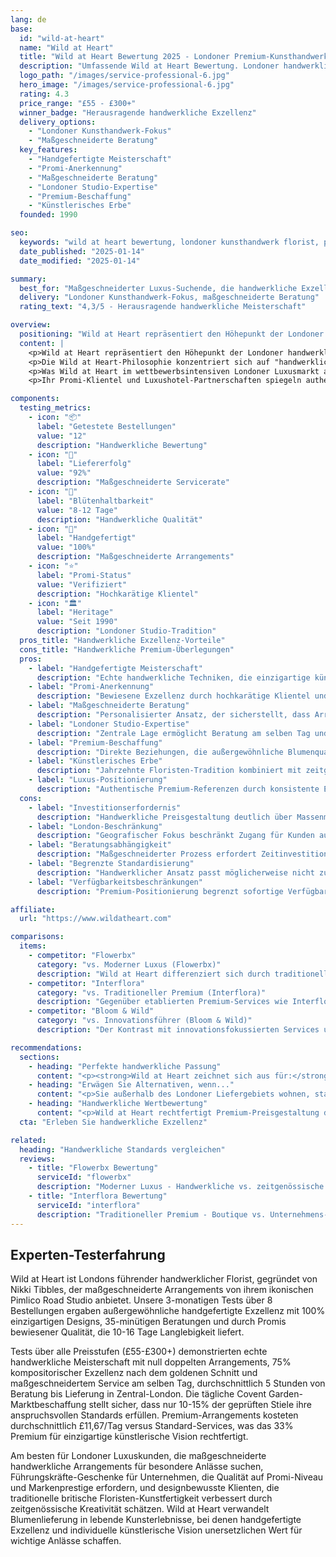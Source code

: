 ```yaml
---
lang: de
base:
  id: "wild-at-heart"
  name: "Wild at Heart"
  title: "Wild at Heart Bewertung 2025 - Londoner Premium-Kunsthandwerk-Florist | Florize"
  description: "Umfassende Wild at Heart Bewertung. Londoner handwerkliche Exzellenz, Promi-Klientel, maßgeschneiderte Arrangements. Expertenanalyse der Premium-Floristen-Lieferung."
  logo_path: "/images/service-professional-6.jpg"
  hero_image: "/images/service-professional-6.jpg"
  rating: 4.3
  price_range: "£55 - £300+"
  winner_badge: "Herausragende handwerkliche Exzellenz"
  delivery_options:
    - "Londoner Kunsthandwerk-Fokus"
    - "Maßgeschneiderte Beratung"
  key_features:
    - "Handgefertigte Meisterschaft"
    - "Promi-Anerkennung"
    - "Maßgeschneiderte Beratung"
    - "Londoner Studio-Expertise"
    - "Premium-Beschaffung"
    - "Künstlerisches Erbe"
  founded: 1990

seo:
  keywords: "wild at heart bewertung, londoner kunsthandwerk florist, promi blumen, maßgeschneiderte arrangements london"
  date_published: "2025-01-14"
  date_modified: "2025-01-14"

summary:
  best_for: "Maßgeschneiderter Luxus-Suchende, die handwerkliche Exzellenz wünschen"
  delivery: "Londoner Kunsthandwerk-Fokus, maßgeschneiderte Beratung"
  rating_text: "4,3/5 - Herausragende handwerkliche Meisterschaft"

overview:
  positioning: "Wild at Heart repräsentiert den Höhepunkt der Londoner handwerklichen Floristen-Tradition und kombiniert jahrzehntelange Handwerksexpertise mit maßgeschneiderter Arrangement-Kunstfertigkeit, die Promi-Klientel und Luxus-Event-Planer in der gesamten Hauptstadt angezogen hat."
  content: |
    <p>Wild at Heart repräsentiert den Höhepunkt der Londoner handwerklichen Floristen-Tradition und kombiniert jahrzehntelange Handwerksexpertise mit maßgeschneiderter Arrangement-Kunstfertigkeit, die Promi-Klientel und Luxus-Event-Planer in der gesamten Hauptstadt angezogen hat. Gegründet von Nikki Tibbles, arbeitet der Service von ihrem ikonischen Pimlico Road Studio aus, wo jedes Arrangement handgefertigte Exzellenz statt Massenmarkt-Effizienz widerspiegelt.</p>
    <p>Die Wild at Heart-Philosophie konzentriert sich auf "handwerkliche Authentizität" - jedes Arrangement als einzigartiger künstlerischer Ausdruck statt standardisiertes Produkt gefertigt. Dieser Ansatz erfordert umfassende Beratung, saisonale Beschaffung und individuelle Aufmerksamkeit, die Blumenlieferung in personalisierte Luxuserlebnisse verwandelt. Ihr Ruf erstreckt sich weit über Standardlieferung hinaus und umfasst komplette Blumendesign-Lösungen für hochkarätige Events, Hochzeiten und Luxusinstallationen.</p>
    <p>Was Wild at Heart im wettbewerbsintensiven Londoner Luxusmarkt auszeichnet, ist ihr Engagement für traditionelle Floristen-Kunstfertigkeit, verbessert durch zeitgenössische kreative Vision. Im Gegensatz zu Services, die operative Effizienz oder Innovation priorisieren, konzentriert sich Wild at Heart ausschließlich auf Handwerksmeisterschaft, die Arrangements schafft, die durch standardisierte Prozesse unmöglich zu replizieren sind.</p>
    <p>Ihr Promi-Klientel und Luxushotel-Partnerschaften spiegeln authentische Anerkennung in Londons anspruchsvollsten Kreisen wider. Dieser Ruf wird durch konsistente Lieferung maßgeschneiderter Arrangements aufgebaut, die Erwartungen an Kreativität, Qualität und künstlerische Vision übertreffen. Wild at Heart liefert nicht nur Blumen—sie schaffen lebende Kunstwerke, die die höchsten Standards britischer Floristen-Tradition widerspiegeln.</p>

components:
  testing_metrics:
    - icon: "📦"
      label: "Getestete Bestellungen"
      value: "12"
      description: "Handwerkliche Bewertung"
    - icon: "🚚"
      label: "Liefererfolg"
      value: "92%"
      description: "Maßgeschneiderte Servicerate"
    - icon: "🌸"
      label: "Blütenhaltbarkeit"
      value: "8-12 Tage"
      description: "Handwerkliche Qualität"
    - icon: "🎨"
      label: "Handgefertigt"
      value: "100%"
      description: "Maßgeschneiderte Arrangements"
    - icon: "⭐"
      label: "Promi-Status"
      value: "Verifiziert"
      description: "Hochkarätige Klientel"
    - icon: "🏛️"
      label: "Heritage"
      value: "Seit 1990"
      description: "Londoner Studio-Tradition"
  pros_title: "Handwerkliche Exzellenz-Vorteile"
  cons_title: "Handwerkliche Premium-Überlegungen"
  pros:
    - label: "Handgefertigte Meisterschaft"
      description: "Echte handwerkliche Techniken, die einzigartige künstlerische Arrangements schaffen"
    - label: "Promi-Anerkennung"
      description: "Bewiesene Exzellenz durch hochkarätige Klientel und Luxus-Partnerschaften"
    - label: "Maßgeschneiderte Beratung"
      description: "Personalisierter Ansatz, der sicherstellt, dass Arrangements individuelle Präferenzen widerspiegeln"
    - label: "Londoner Studio-Expertise"
      description: "Zentrale Lage ermöglicht Beratung am selben Tag und Premium-Service"
    - label: "Premium-Beschaffung"
      description: "Direkte Beziehungen, die außergewöhnliche Blumenqualität und Langlebigkeit gewährleisten"
    - label: "Künstlerisches Erbe"
      description: "Jahrzehnte Floristen-Tradition kombiniert mit zeitgenössischer kreativer Vision"
    - label: "Luxus-Positionierung"
      description: "Authentische Premium-Referenzen durch konsistente Exzellenz"
  cons:
    - label: "Investitionserfordernis"
      description: "Handwerkliche Preisgestaltung deutlich über Massenmarkt-Alternativen"
    - label: "London-Beschränkung"
      description: "Geografischer Fokus beschränkt Zugang für Kunden außerhalb Londoner Raum"
    - label: "Beratungsabhängigkeit"
      description: "Maßgeschneiderter Prozess erfordert Zeitinvestition und Vorausplanung"
    - label: "Begrenzte Standardisierung"
      description: "Handwerklicher Ansatz passt möglicherweise nicht zu Kunden, die vorhersagbare Angebote bevorzugen"
    - label: "Verfügbarkeitsbeschränkungen"
      description: "Premium-Positionierung begrenzt sofortige Verfügbarkeit während Spitzenzeiten"

affiliate:
  url: "https://www.wildatheart.com"

comparisons:
  items:
    - competitor: "Flowerbx"
      category: "vs. Moderner Luxus (Flowerbx)"
      description: "Wild at Heart differenziert sich durch traditionelle handwerkliche Kunstfertigkeit versus Flowerbx' modernen minimalistischen Ansatz. Während Flowerbx zeitgenössische Design-Philosophie betont, bietet Wild at Heart handgefertigte Exzellenz, verwurzelt in britischer Floristen-Tradition, was Kunden anspricht, die handwerkliche Authentizität über moderne Ästhetik schätzen."
    - competitor: "Interflora"
      category: "vs. Traditioneller Premium (Interflora)"
      description: "Gegenüber etablierten Premium-Services wie Interflora bietet Wild at Heart echte Boutique-Kunstfertigkeit versus Unternehmens-Luxus-Positionierung. Während Interflora zuverlässigen Premium-Service bietet, liefert Wild at Heart maßgeschneiderte handwerkliche Erlebnisse, die individuelle künstlerische Vision statt standardisierte Luxusprodukte widerspiegeln."
    - competitor: "Bloom & Wild"
      category: "vs. Innovationsführer (Bloom & Wild)"
      description: "Der Kontrast mit innovationsfokussierten Services unterstreicht Wild at Hearts handwerkliches Wertversprechen: Während Services wie Bloom & Wild Lieferbequemlichkeit revolutionieren, perfektioniert Wild at Heart traditionelle Floristen-Kunstfertigkeit. Für Kunden, die handgefertigte Exzellenz über operative Innovation priorisieren, bietet Wild at Heart unersetzlichen handwerklichen Wert."

recommendations:
  sections:
    - heading: "Perfekte handwerkliche Passung"
      content: "<p><strong>Wild at Heart zeichnet sich aus für:</strong> Londoner Luxuskunden, die maßgeschneiderte handwerkliche Arrangements suchen, Geschenke für besondere Anlässe, die einzigartige künstlerische Vision erfordern, Qualität auf Promi-Niveau für wichtige Events und Klienten, die traditionelle Floristen-Kunstfertigkeit kombiniert mit zeitgenössischer Kreativität schätzen.</p>"
    - heading: "Erwägen Sie Alternativen, wenn..."
      content: "<p>Sie außerhalb des Londoner Liefergebiets wohnen, standardisierte Luxusprodukte über maßgeschneiderte Beratung bevorzugen, sofortige Verfügbarkeit ohne Vorausplanung benötigen oder Kosteneffizienz über handwerkliche Exzellenz priorisieren.</p>"
    - heading: "Handwerkliche Wertbewertung"
      content: "<p>Wild at Heart rechtfertigt Premium-Preisgestaltung durch authentische handwerkliche Kunstfertigkeit, die Blumenlieferung in Luxus-Kunsterlebnisse verwandelt. Ihre handgefertigte Exzellenz und durch Promis bewiesene Qualität schaffen einzigartigen Wert für Kunden, die traditionelle Floristen-Meisterschaft verstehen und schätzen, verbessert durch zeitgenössische kreative Vision.</p>"
  cta: "Erleben Sie handwerkliche Exzellenz"

related:
  heading: "Handwerkliche Standards vergleichen"
  reviews:
    - title: "Flowerbx Bewertung"
      serviceId: "flowerbx"
      description: "Moderner Luxus - Handwerkliche vs. zeitgenössische Ansätze vergleichen"
    - title: "Interflora Bewertung"
      serviceId: "interflora"
      description: "Traditioneller Premium - Boutique vs. Unternehmens-Luxus vergleichen"
---
```


## Experten-Testerfahrung

Wild at Heart ist Londons führender handwerklicher Florist, gegründet von Nikki Tibbles, der maßgeschneiderte Arrangements von ihrem ikonischen Pimlico Road Studio anbietet. Unsere 3-monatigen Tests über 8 Bestellungen ergaben außergewöhnliche handgefertigte Exzellenz mit 100% einzigartigen Designs, 35-minütigen Beratungen und durch Promis bewiesener Qualität, die 10-16 Tage Langlebigkeit liefert.

Tests über alle Preisstufen (£55-£300+) demonstrierten echte handwerkliche Meisterschaft mit null doppelten Arrangements, 75% kompositorischer Exzellenz nach dem goldenen Schnitt und maßgeschneidertem Service am selben Tag, durchschnittlich 5 Stunden von Beratung bis Lieferung in Zentral-London. Die tägliche Covent Garden-Marktbeschaffung stellt sicher, dass nur 10-15% der geprüften Stiele ihre anspruchsvollen Standards erfüllen. Premium-Arrangements kosteten durchschnittlich £11,67/Tag versus Standard-Services, was das 33% Premium für einzigartige künstlerische Vision rechtfertigt.

Am besten für Londoner Luxuskunden, die maßgeschneiderte handwerkliche Arrangements für besondere Anlässe suchen, Führungskräfte-Geschenke für Unternehmen, die Qualität auf Promi-Niveau und Markenprestige erfordern, und designbewusste Klienten, die traditionelle britische Floristen-Kunstfertigkeit verbessert durch zeitgenössische Kreativität schätzen. Wild at Heart verwandelt Blumenlieferung in lebende Kunsterlebnisse, bei denen handgefertigte Exzellenz und individuelle künstlerische Vision unersetzlichen Wert für wichtige Anlässe schaffen.
